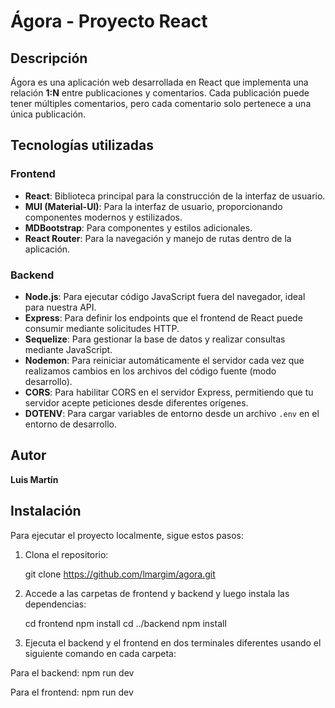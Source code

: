 # Ágora - Proyecto React

## Descripción

Ágora es una aplicación web desarrollada en React que implementa una relación **1:N** entre publicaciones y comentarios. Cada publicación puede tener múltiples comentarios, pero cada comentario solo pertenece a una única publicación.

## Tecnologías utilizadas

### Frontend

- **React**: Biblioteca principal para la construcción de la interfaz de usuario.
- **MUI (Material-UI)**: Para la interfaz de usuario, proporcionando componentes modernos y estilizados.
- **MDBootstrap**: Para componentes y estilos adicionales.
- **React Router**: Para la navegación y manejo de rutas dentro de la aplicación.

### Backend

- **Node.js**: Para ejecutar código JavaScript fuera del navegador, ideal para nuestra API.
- **Express**: Para definir los endpoints que el frontend de React puede consumir mediante solicitudes HTTP.
- **Sequelize**: Para gestionar la base de datos y realizar consultas mediante JavaScript.
- **Nodemon**: Para reiniciar automáticamente el servidor cada vez que realizamos cambios en los archivos del código fuente (modo desarrollo).
- **CORS**: Para habilitar CORS en el servidor Express, permitiendo que tu servidor acepte peticiones desde diferentes orígenes.
- **DOTENV**: Para cargar variables de entorno desde un archivo `.env` en el entorno de desarrollo.

## Autor

**Luis Martín**

## Instalación

Para ejecutar el proyecto localmente, sigue estos pasos:

1. Clona el repositorio:

   git clone https://github.com/lmargim/agora.git
   
2. Accede a las carpetas de frontend y backend y luego instala las dependencias:

   cd frontend
   npm install
   cd ../backend
   npm install
   
3. Ejecuta el backend y el frontend en dos terminales diferentes usando el siguiente comando en cada carpeta:

  Para el backend:
      npm run dev
      
  Para el frontend:
      npm run dev
